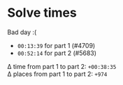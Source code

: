 # Solve times

Bad day :(

- `00:13:39` for part 1 (#4709)️
- `00:52:14` for part 2 (#5683)

Δ time from part 1 to part 2: `+00:38:35`  
Δ places from part 1 to part 2: `+974`
